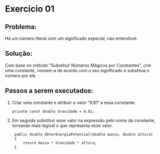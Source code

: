 # **Exercício 01**
## Problema:
Há um número literal com um significado especial, não entendível. 

## Solução:
Com base no método "Substituir Números Mágicos por Constantes", crie uma constante, nomeie-a de acordo com o seu significado e substitua o número por ele.

## Passos a serem executados:
1)  Criar uma constante e atribuir o valor “9.81” a essa constante. 

        private const double Gravidade = 9.81;


2) Em seguida substituir esse valor na expressão pelo nome da constante, tornando mais legível o que representa esse valor.

        public double ObterEnergiaPotencial(double massa, double altura)
        {
            return massa * Gravidade * altura;
        }